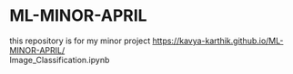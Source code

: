 # ML-MINOR-APRIL
this repository is for my minor project
https://kavya-karthik.github.io/ML-MINOR-APRIL/  
Image_Classification.ipynb
